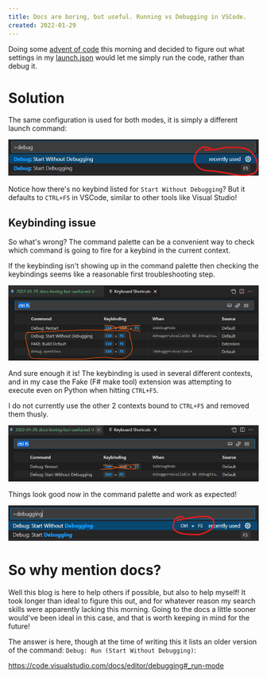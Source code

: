 ```yaml
---
title: Docs are boring, but useful. Running vs Debugging in VSCode.
created: 2022-01-29
---
```


Doing some [advent of code](https://adventofcode.com) this morning and decided to figure out what settings in my [launch.json](https://github.com/trite/advent-of-code/blob/master/.vscode/launch.json) would let me simply run the code, rather than debug it.

# Solution
The same configuration is used for both modes, it is simply a different launch command:

![vscode debug commands before](https://github.com/trite/trite.io-content/raw/main/posts/2022/img/vscode-debug-commands-before.png)

Notice how there's no keybind listed for `Start Without Debugging`? But it defaults to `CTRL+F5` in VSCode, similar to other tools like Visual Studio!

## Keybinding issue
So what's wrong? The command palette can be a convenient way to check which command is going to fire for a keybind in the current context.

If the keybinding isn't showing up in the command palette then checking the keybindings seems like a reasonable first troubleshooting step.

![vscode debug keybinds before](https://github.com/trite/trite.io-content/raw/main/posts/2022/img/vscode-debug-keybinds-before.png)

And sure enough it is! The keybinding is used in several different contexts, and in my case the Fake (F# make tool) extension was attempting to execute even on Python when hitting `CTRL+F5`.

I do not currently use the other 2 contexts bound to `CTRL+F5` and removed them thusly.

![vscode debug keybinds after](https://github.com/trite/trite.io-content/raw/main/posts/2022/img/vscode-debug-keybinds-after.png)

Things look good now in the command palette and work as expected!

![vscode debug commands after](https://github.com/trite/trite.io-content/raw/main/posts/2022/img/vscode-debug-commands-after.png)

# So why mention docs?
Well this blog is here to help others if possible, but also to help myself! It took longer than ideal to figure this out, and for whatever reason my search skills were apparently lacking this morning. Going to the docs a little sooner would've been ideal in this case, and that is worth keeping in mind for the future!

The answer is here, though at the time of writing this it lists an older version of the command: `Debug: Run (Start Without Debugging)`:

https://code.visualstudio.com/docs/editor/debugging#_run-mode
